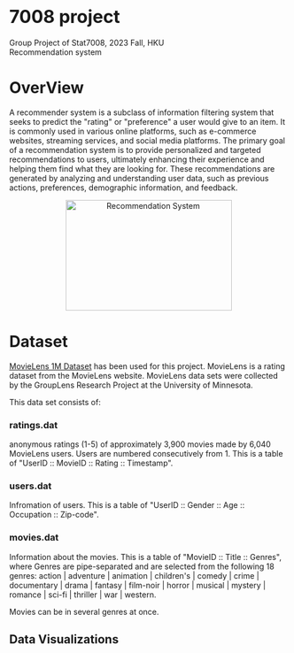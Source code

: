# <font size=6>7008 project</font>
Group Project of Stat7008, 2023 Fall, HKU  
Recommendation system

# OverView
A recommender system is a subclass of information filtering system that seeks to predict the "rating" or "preference" a user would give to an item. It is commonly used in various online platforms, such as e-commerce websites, streaming services, and social media platforms. The primary goal of a recommendation system is to provide personalized and targeted recommendations to users, ultimately enhancing their experience and helping them find what they are looking for. These recommendations are generated by analyzing and understanding user data, such as previous actions, preferences, demographic information, and feedback.

<div  align="center">    
 <img src="./xxx.png" width = "300" height = "200" alt="Recommendation System" align=center />
</div>

# Dataset
[MovieLens 1M Dataset](https://grouplens.org/datasets/movielens/1m/) has been used for this project. MovieLens is a rating dataset from the MovieLens website. MovieLens data sets were collected by the GroupLens Research Project at the University of Minnesota.


This data set consists of:

### ratings.dat
anonymous ratings (1-5) of approximately 3,900 movies made by 6,040 MovieLens users. Users are numbered consecutively from 1. This is a table of "UserID :: MovieID :: Rating :: Timestamp".  

### users.dat
Infromation of users. This is a table of "UserID :: Gender :: Age :: Occupation :: Zip-code".  

### movies.dat
Information about the movies. This is a table of "MovieID :: Title :: Genres", where Genres are pipe-separated and are selected from the following 18 genres: action | adventure | animation | children's | comedy | crime | documentary | drama | fantasy | film-noir | horror | musical | mystery | romance | sci-fi | thriller | war | western.

Movies can be in several genres at once.

## Data Visualizations

